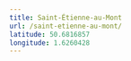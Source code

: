 ```yaml
---
title: Saint-Étienne-au-Mont
url: /saint-etienne-au-mont/
latitude: 50.6816857
longitude: 1.6260428
---
```

